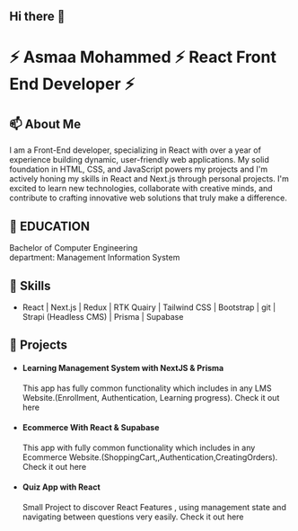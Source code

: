 ## Hi there 👋

<!--
**AsmaaaMohamed/AsmaaaMohamed** is a ✨ _special_ ✨ repository because its `README.md` (this file) appears on your GitHub profile.

Here are some ideas to get you started:

- 🔭 I’m currently working on ...
- 🌱 I’m currently learning ...
- 👯 I’m looking to collaborate on ...
- 🤔 I’m looking for help with ...
- 💬 Ask me about ...
- 📫 How to reach me: ...
- 😄 Pronouns: ...
- ⚡ Fun fact: ...
-->
# ⚡ Asmaa Mohammed ⚡ React Front End Developer ⚡
## 📫 About Me
I am a Front-End developer, specializing in React with over a year of experience building dynamic, user-friendly web applications. My solid foundation in HTML, CSS, and JavaScript powers my projects and I'm actively honing my skills in React and Next.js through personal projects. I'm excited to learn new technologies, collaborate with creative minds, and contribute to crafting innovative web solutions that truly make a difference.
## 💬 EDUCATION
Bachelor of Computer Engineering                             
department: Management Information System
## 🌱 Skills
* React | Next.js | Redux | RTK Quairy | Tailwind CSS | Bootstrap | git | Strapi (Headless CMS) | Prisma | Supabase 
## 🔭 Projects
* #### Learning Management System with NextJS & Prisma
    This app has fully common functionality which includes in any LMS Website.(Enrollment, Authentication, Learning progress).
    Check it out here
* #### Ecommerce With React & Supabase
    This app with fully common functionality which includes in any Ecommerce Website.(ShoppingCart,,Authentication,CreatingOrders).
    Check it out here
* #### Quiz App with React
    Small Project to discover React Features , using management state and navigating between questions very easily.
    Check it out here
